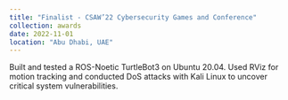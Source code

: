 ```yaml
---
title: "Finalist - CSAW’22 Cybersecurity Games and Conference"
collection: awards
date: 2022-11-01
location: "Abu Dhabi, UAE"
---
```


Built and tested a ROS-Noetic TurtleBot3 on Ubuntu 20.04. Used RViz for motion tracking and conducted DoS attacks with Kali Linux to uncover critical system vulnerabilities.
